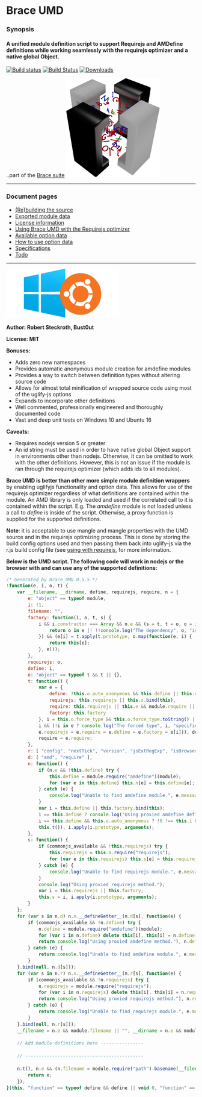 # Brace UMD
### Synopsis

#### A unified module definition script to support Requirejs and AMDefine definitions while working seamlessly with the requirejs optimizer and a native global Object.

[![Build status](https://ci.appveyor.com/api/projects/status/j9w4v3romfw971y9/branch/master?svg=true)](https://ci.appveyor.com/project/restarian/brace-umd/branch/master) [![Build Status](https://travis-ci.org/restarian/brace_umd.svg?branch=master)](https://travis-ci.org/restarian/brace_umd) [![Downloads](https://img.shields.io/npm/dm/brace_umd.svg?svg=true)](https://npmjs.org/package/brace_umd)

..part of the [Brace suite](https://github.com/restarian/restarian/blob/master/brace/README.md)
![Brace](https://raw.githubusercontent.com/restarian/restarian/master/brace/doc/image/brace_logo_small.png)

------

### Document pages
* [(Re)building the source](https://github.com/restarian/brace_umd/blob/master/doc/build.md)
* [Exported module data ](https://github.com/restarian/brace_umd/blob/master/doc/exported_data.md)
* [License information](https://github.com/restarian/brace_umd/blob/master/doc/license.md)
* [Using Brace UMD with the Requirejs optimizer](https://github.com/restarian/brace_umd/blob/master/doc/optimizer.md)
* [Available option data](https://github.com/restarian/brace_umd/blob/master/doc/options.md)
* [How to use option data](https://github.com/restarian/brace_umd/blob/master/doc/passing_option_data.md)
* [Specifications](https://github.com/restarian/brace_umd/blob/master/doc/specification.md)
* [Todo](https://github.com/restarian/brace_umd/blob/master/doc/todo.md)

----

[![Bash on Windows](https://raw.githubusercontent.com/restarian/brace_umd/master/doc/image/ubuntu_windows_logo.png)](https://github.com/Microsoft/BashOnWindows)

**Author: Robert Steckroth, Bust0ut**

**License: MIT**

**Bonuses:**
* Adds zero new namespaces
* Provides automatic anonymous module creation for amdefine modules
* Provides a way to switch between definition types without altering source code
* Allows for almost total minification of wrapped source code using most of the uglify-js options
* Expands to incorporate other definitions
* Well commented, professionally engineered and thoroughly documented code
* Vast and deep unit tests on Windows 10 and Ubuntu 16

**Caveats:**
  * Requires nodejs version 5 or greater
  * An id string must be used in order to have native global Object support in environments other than nodejs. Otherwise, it can be omitted to work with the other definitions. However, this is not an issue if the module is ran through the requirejs optimizer (which adds ids to all modules).

**Brace UMD is better than other more simple module definition wrappers** by enabling uglifyjs functionality and option data. This allows for use of the requirejs optimizer regardless of what definitions are contained within the module. An AMD library is only loaded and used if the correlated call to it is contained within the script. E.g. The *amdefine* module is not loaded unless a call to *define* is inside of the script. Otherwise, a proxy function is supplied for the supported definitions.

**Note**: it is acceptable to use mangle and mangle properties with the UMD source and in the requirejs optimizing process. This is done by storing the build config options used and then passing them back into uglify-js via the r.js build config file (see [using with requirejs](https://github.com/restarian/brace_umd/blob/master/doc/optimizer.md), for more information.

**Below is the UMD script. The following code will work in nodejs or the browser with and can use any of the supported definitions:**

```javascript
/* Generated by Brace_UMD 0.5.5 */
!function(e, i, o, t) {
    var __filename, __dirname, define, requirejs, require, n = {
        e: "object" == typeof module,
        i: !1,
        filename: "",
        factory: function(i, o, t, s) {
            i && i.constructor === Array && n.e && (s = t, t = o, o = i, i = n.filename), "string" != typeof i ? console.log("The factory Object is being used but the module does not supply an id parameter. Skipping loading of the module.") : o.every(function(o) {
                return o in e || !!console.log("The dependency", o, "is not loaded into the factory. Skipping loading of the module", i);
            }) && (e[i] = t.apply(t.prototype, o.map(function(e, i) {
                return this[e];
            }, e)));
        },
        requirejs: o,
        define: i,
        o: "object" == typeof t && t || {},
        t: function() {
            var e = {
                define: !this.o.auto_anonymous && this.define || this.n.bind(this),
                requirejs: this.requirejs || this.s.bind(this),
                require: this.requirejs || this.e && module.require || this.factory,
                factory: this.factory
            }, i = this.o.force_type && this.o.force_type.toString() || "";
            i && (!i in e ? console.log("The forced type", i, "specified as an option is not supported by Brace UMD. Supported types are", Object.keys(e)) : (console.log("Forcing use of the definition type", i), 
            e.requirejs = e.require = e.define = e.factory = e[i])), define = e.define, requirejs = e.requirejs, 
            require = e.require;
        },
        r: [ "config", "nextTick", "version", "jsExtRegExp", "isBrowser", "s", "toUrl", "undef", "defined", "specified", "onError", "createNode", "load", "exec" ],
        d: [ "amd", "require" ],
        n: function() {
            if (n.e && !this.define) try {
                this.define = module.require("amdefine")(module);
                for (var e in this.define) this.n[e] = this.define[e];
            } catch (e) {
                console.log("Unable to find amdefine module.", e.message);
            }
            var i = this.define || this.factory.bind(this);
            i == this.define ? console.log("Using proxied amdefine definition.") : console.log("Using factory proxied from amdefine call."), 
            i == this.define && this.o.auto_anonymous ? !0 !== this.i && arguments.length > 2 ? this.i = arguments[0] : arguments.length <= 2 && (this.i = !0) : (this.n = i, 
            this.t()), i.apply(i.prototype, arguments);
        },
        s: function() {
            if (commonjs_available && !this.requirejs) try {
                this.requirejs = this.a.require("requirejs");
                for (var e in this.requirejs) this.s[e] = this.requirejs[e];
            } catch (e) {
                console.log("Unable to find requirejs module.", e.message);
            }
            console.log("Using proxied requirejs method.");
            var i = this.requirejs || this.factory;
            this.s = i, i.apply(i.prototype, arguments);
        }
    };
    for (var s in n.d) n.n.__defineGetter__(n.d[s], function(e) {
        if (commonjs_available && !n.define) try {
            n.define = module.require("amdefine")(module);
            for (var i in n.define) delete this[i], this[i] = n.define[i];
            return console.log("Using proxied amdefine method."), n.define[e];
        } catch (e) {
            return console.log("Unable to find amdefine module.", e.message);
        }
    }.bind(null, n.d[s]));
    for (var s in n.r) n.s.__defineGetter__(n.r[s], function(e) {
        if (commonjs_available && !n.requirejs) try {
            n.requirejs = module.require("requirejs");
            for (var i in n.requirejs) delete this[i], this[i] = n.requirejs[i];
            return console.log("Using proxied requirejs method."), n.requirejs[i];
        } catch (e) {
            return console.log("Unable to find requirejs module.", e.message);
        }
    }.bind(null, n.r[s]));
    __filename = n.e && module.filename || "", __dirname = n.e && module.require("path").dirname(__filename) || "", 

	// Add module definitions here ----------------

	// --------------------------------------------

    n.t(), n.e && (n.filename = module.require("path").basename(__filename)), n.i.length && define([ n.i ], function(e) {
        return e;
    });
}(this, "function" == typeof define && define || void 0, "function" == typeof requirejs && requirejs || void 0, {});
```
